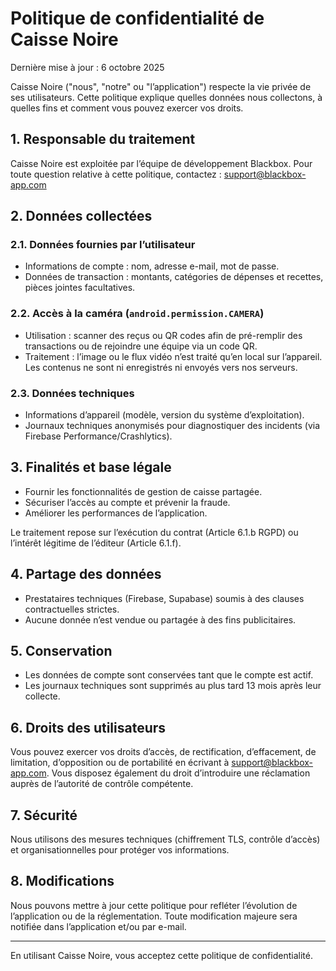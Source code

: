 # Politique de confidentialité de Caisse Noire

Dernière mise à jour : 6 octobre 2025

Caisse Noire ("nous", "notre" ou "l’application") respecte la vie privée de ses utilisateurs. Cette politique explique quelles données nous collectons, à quelles fins et comment vous pouvez exercer vos droits.

## 1. Responsable du traitement

Caisse Noire est exploitée par l’équipe de développement Blackbox. Pour toute question relative à cette politique, contactez : support@blackbox-app.com

## 2. Données collectées

### 2.1. Données fournies par l’utilisateur
- Informations de compte : nom, adresse e-mail, mot de passe.
- Données de transaction : montants, catégories de dépenses et recettes, pièces jointes facultatives.

### 2.2. Accès à la caméra (`android.permission.CAMERA`)
- Utilisation : scanner des reçus ou QR codes afin de pré-remplir des transactions ou de rejoindre une équipe via un code QR.
- Traitement : l’image ou le flux vidéo n’est traité qu’en local sur l’appareil. Les contenus ne sont ni enregistrés ni envoyés vers nos serveurs.

### 2.3. Données techniques
- Informations d’appareil (modèle, version du système d’exploitation).
- Journaux techniques anonymisés pour diagnostiquer des incidents (via Firebase Performance/Crashlytics).

## 3. Finalités et base légale
- Fournir les fonctionnalités de gestion de caisse partagée.
- Sécuriser l’accès au compte et prévenir la fraude.
- Améliorer les performances de l’application.

Le traitement repose sur l’exécution du contrat (Article 6.1.b RGPD) ou l’intérêt légitime de l’éditeur (Article 6.1.f).

## 4. Partage des données
- Prestataires techniques (Firebase, Supabase) soumis à des clauses contractuelles strictes.
- Aucune donnée n’est vendue ou partagée à des fins publicitaires.

## 5. Conservation
- Les données de compte sont conservées tant que le compte est actif.
- Les journaux techniques sont supprimés au plus tard 13 mois après leur collecte.

## 6. Droits des utilisateurs
Vous pouvez exercer vos droits d’accès, de rectification, d’effacement, de limitation, d’opposition ou de portabilité en écrivant à support@blackbox-app.com. Vous disposez également du droit d’introduire une réclamation auprès de l’autorité de contrôle compétente.

## 7. Sécurité
Nous utilisons des mesures techniques (chiffrement TLS, contrôle d’accès) et organisationnelles pour protéger vos informations.

## 8. Modifications
Nous pouvons mettre à jour cette politique pour refléter l’évolution de l’application ou de la réglementation. Toute modification majeure sera notifiée dans l’application et/ou par e-mail.

---

En utilisant Caisse Noire, vous acceptez cette politique de confidentialité.
